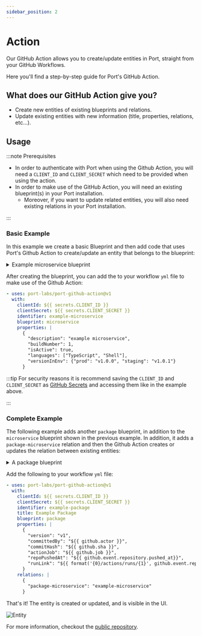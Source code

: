 ```yaml
---
sidebar_position: 2
---
```


# Action

Our GitHub Action allows you to create/update entities in Port, straight from your GitHub Workflows.

Here you'll find a step-by-step guide for Port's GitHub Action.

## What does our GitHub Action give you?

- Create new entities of existing blueprints and relations.
- Update existing entities with new information (title, properties, relations, etc...).

## Usage

:::note Prerequisites

- In order to authenticate with Port when using the Github Action, you will need a `CLIENT_ID` and `CLIENT_SECRET` which need to be provided when using the action.
- In order to make use of the GitHub Action, you will need an existing blueprint(s) in your Port installation.
  - Moreover, if you want to update related entities, you will also need existing relations in your Port installation.

:::

### Basic Example

In this example we create a basic Blueprint and then add code that uses Port's Github Action to create/update an entity that belongs to the blueprint:

<details>
<summary> Example microservice blueprint </summary>

```json showLineNumbers
{
  "identifier": "microservice",
  "title": "Microservice",
  "icon": "Microservice",
  "schema": {
    "properties": {
      "description": {
        "type": "string",
        "title": "Description"
      },
      "buildNumber": {
        "type": "number",
        "title": "Build Number"
      },
      "isActive": {
        "type": "boolean",
        "title": "Is Active"
      },
      "languages": {
        "type": "array",
        "title": "Languages"
      },
      "versionInEnv": {
        "type": "object",
        "title": "Version In Env"
      }
    },
    "required": ["description"]
  },
  "formulaProperties": {}
}
```

</details>

After creating the blueprint, you can add the to your workflow `yml` file to make use of the Github Action:

```yaml showLineNumbers
- uses: port-labs/port-github-action@v1
  with:
    clientId: ${{ secrets.CLIENT_ID }}
    clientSecret: ${{ secrets.CLIENT_SECRET }}
    identifier: example-microservice
    blueprint: microservice
    properties: |
      {
        "description": "example microservice",
        "buildNumber": 1,
        "isActive": true,
        "languages": ["TypeScript", "Shell"],
        "versionInEnv": {"prod": "v1.0.0", "staging": "v1.0.1"}
      }
```

:::tip
For security reasons it is recommend saving the `CLIENT_ID` and `CLIENT_SECRET` as [GitHub Secrets](https://docs.github.com/en/actions/security-guides/encrypted-secrets) and accessing them like in the example above.

:::

### Complete Example

The following example adds another `package` blueprint, in addition to the `microservice` blueprint shown in the previous example. In addition, it adds a `package-microservice` relation and then the Github Action creates or updates the relation between existing entities:

<details>
<summary> A package blueprint </summary>

```json showLineNumbers
{
  "identifier": "package",
  "title": "Package",
  "icon": "Package",
  "schema": {
    "properties": {
      "version": {
        "type": "string",
        "title": "Version"
      },
      "committedBy": {
        "type": "string",
        "title": "Committed By"
      },
      "commitHash": {
        "type": "string",
        "title": "Commit Hash"
      },
      "actionJob": {
        "type": "string",
        "title": "Action Job"
      },
      "repoPushedAt": {
        "type": "string",
        "format": "date-time",
        "title": "Repository Pushed At"
      },
      "runLink": {
        "type": "string",
        "format": "url",
        "title": "Action Run Link"
      }
    },
    "required": []
  },
  "relations": {
    "package-microservice": {
      "target": "microservice",
      "title": "Used In",
      "required": false
    }
  },
  "formulaProperties": {}
}
```

</details>

Add the following to your workflow `yml` file:

```yaml showLineNumbers
- uses: port-labs/port-github-action@v1
  with:
    clientId: ${{ secrets.CLIENT_ID }}
    clientSecret: ${{ secrets.CLIENT_SECRET }}
    identifier: example-package
    title: Example Package
    blueprint: package
    properties: |
      {
        "version": "v1",
        "committedBy": "${{ github.actor }}",
        "commitHash": "${{ github.sha }}",
        "actionJob": "${{ github.job }}",
        "repoPushedAt": "${{ github.event.repository.pushed_at}}",
        "runLink": "${{ format('{0}/actions/runs/{1}', github.event.repository.html_url, github.run_id) }}"
      }
    relations: |
      {
        "package-microservice": "example-microservice"
      }
```

That's it! The entity is created or updated, and is visible in the UI.

![Entity](../../../static/img/integrations/github-action/CreatedEntity.png)

For more information, checkout the [public repository](https://github.com/port-labs/port-github-action).
